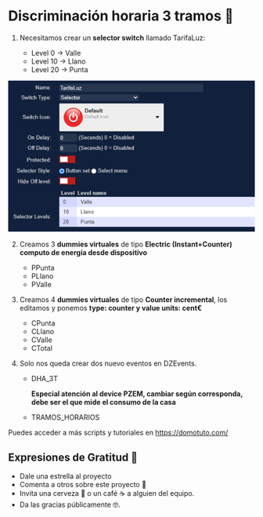 # Discriminación horaria 3 tramos  🚀

1. Necesitamos crear un **selector switch** llamado TarifaLuz:

   - Level 0 -> Valle
   - Level 10 -> Llano
   - Level 20 -> Punta


![Web](https://github.com/ayasystems/domoticzScript/blob/master/Tarifa%203%20Tramos/tarifaLuz.png)


2. Creamos 3 **dummies virtuales** de tipo **Electric (Instant+Counter) computo de energía desde dispositivo**

   - PPunta
   - PLlano
   - PValle

2. Creamos 4 **dummies virtuales** de tipo **Counter incremental**, los editamos y ponemos **type: counter y value units: cent€**

   - CPunta
   - CLlano
   - CValle
   - CTotal

4. Solo nos queda crear dos nuevo eventos en DZEvents.
   - DHA_3T

     **Especial atención al device PZEM, cambiar según corresponda, debe ser el que mide el consumo de la casa**

   - TRAMOS_HORARIOS


Puedes acceder a más scripts y tutoriales en https://domotuto.com/


## Expresiones de Gratitud 🎁
* Dale una estrella al proyecto
* Comenta a otros sobre este proyecto 📢
* Invita una cerveza 🍺 o un café ☕ a alguien del equipo. 
* Da las gracias públicamente 🤓.
